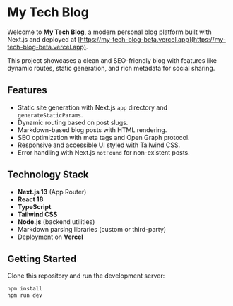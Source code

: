# My Tech Blog

Welcome to **My Tech Blog**, a modern personal blog platform built with Next.js and deployed at [https://my-tech-blog-beta.vercel.app](https://my-tech-blog-beta.vercel.app).

This project showcases a clean and SEO-friendly blog with features like dynamic routes, static generation, and rich metadata for social sharing.

## Features

- Static site generation with Next.js `app` directory and `generateStaticParams`.
- Dynamic routing based on post slugs.
- Markdown-based blog posts with HTML rendering.
- SEO optimization with meta tags and Open Graph protocol.
- Responsive and accessible UI styled with Tailwind CSS.
- Error handling with Next.js `notFound` for non-existent posts.

## Technology Stack

- **Next.js 13** (App Router)
- **React 18**
- **TypeScript**
- **Tailwind CSS**
- **Node.js** (backend utilities)
- Markdown parsing libraries (custom or third-party)
- Deployment on **Vercel**

## Getting Started

Clone this repository and run the development server:

```bash
npm install
npm run dev
